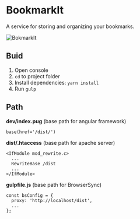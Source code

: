 # BookmarkIt
A service for storing and organizing your bookmarks.

![BokmarkIt](https://i.imgur.com/T8H857H.png)

## Buid
1. Open console
2. `cd` to project folder
3. Install dependencies: `yarn install`
2. Run `gulp`

## Path

**dev/index.pug** (base path for angular framework)
```
base(href='/dist/')
```

**dist/.htaccess** (base path for apache server)
```
<IfModule mod_rewrite.c>
  ...
  RewriteBase /dist
  ...
</IfModule>
```

**gulpfile.js** (base path for BrowserSync)
```
const bsConfig = {
  proxy: 'http://localhost/dist',
  ...
};
```
